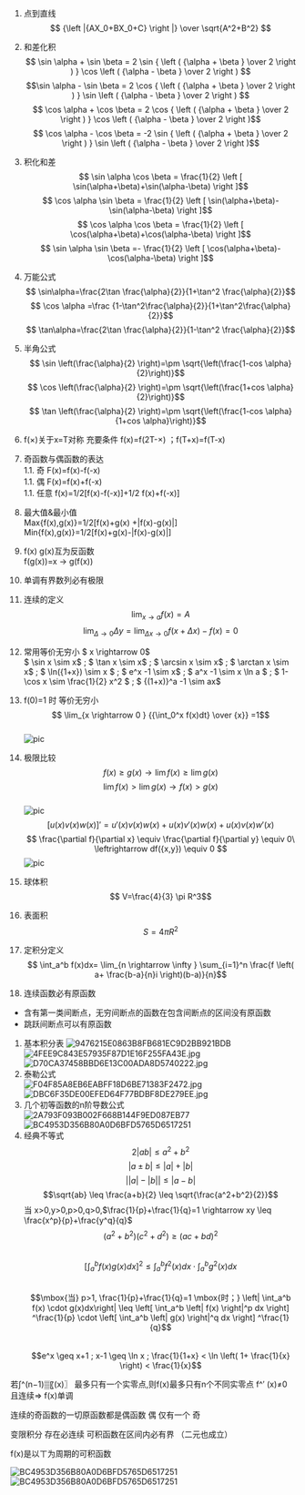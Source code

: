 
1. 点到直线
$$ {\left |{AX_0+BX_0+C} \right |} \over \sqrt{A^2+B^2} $$  
1. 和差化积  
$$ \sin \alpha + \sin \beta = 2 \sin { \left ( {\alpha + \beta } \over 2 \right ) } \cos \left ( {\alpha - \beta } \over 2 \right ) $$
$$\sin \alpha - \sin \beta = 2 \cos { \left ( {\alpha + \beta } \over 2 \right ) } \sin \left ( {\alpha - \beta } \over 2 \right ) $$
$$ \cos \alpha + \cos \beta = 2 \cos { \left ( {\alpha + \beta } \over 2 \right ) } \cos \left ( {\alpha - \beta } \over 2 \right )$$
$$ \cos \alpha - \cos \beta = -2 \sin { \left ( {\alpha + \beta } \over 2 \right ) } \sin \left ( {\alpha - \beta } \over 2 \right )$$  
1. 积化和差  
$$ \sin \alpha \cos \beta = \frac{1}{2} \left [ \sin(\alpha+\beta)+\sin(\alpha-\beta) \right ]$$
$$ \cos \alpha \sin \beta = \frac{1}{2} \left [ \sin(\alpha+\beta)-\sin(\alpha-\beta) \right ]$$
$$ \cos \alpha \cos \beta = \frac{1}{2} \left [ \cos(\alpha+\beta)+\cos(\alpha-\beta) \right ]$$
$$ \sin \alpha \sin \beta =- \frac{1}{2} \left [ \cos(\alpha+\beta)-\cos(\alpha-\beta) \right ]$$
1. 万能公式  
$$ \sin\alpha=\frac{2\tan \frac{\alpha}{2}}{1+\tan^2 \frac{\alpha}{2}}$$
$$ \cos \alpha =\frac {1-\tan^2\frac{\alpha}{2}}{1+\tan^2\frac{\alpha}{2}}$$
$$ \tan\alpha=\frac{2\tan \frac{\alpha}{2}}{1-\tan^2 \frac{\alpha}{2}}$$
1. 半角公式  
$$ \sin \left(\frac{\alpha}{2} \right)=\pm \sqrt{\left(\frac{1-cos \alpha}{2}\right)}$$
$$ \cos \left(\frac{\alpha}{2} \right)=\pm \sqrt{\left(\frac{1+cos \alpha}{2}\right)}$$
$$ \tan \left(\frac{\alpha}{2} \right)=\pm \sqrt{\left(\frac{1-cos \alpha}{1+cos \alpha}\right)}$$  
1. f(×)关于x=T对称  充要条件
f(x)=f(2T-×)  ；f(T+x)=f(T-x)

1. 奇函数与偶函数的表达  
1.1. 奇 F(x)=f(x)-f(-x)  
1.1. 偶 F(x)=f(x)+f(-x)  
1.1. 任意 f(x)=1/2[f(x)-f(-x)]+1/2 f(x)+f(-x)]  
1. 最大值&最小值  
Max{f(x),g(x)}=1/2[f(x)+g(x) +|f(x)-g(x)|]  
Min{f(x),g(x)}=1/2[f(x)+g(x)-|f(x)-g(x)|]  

1. f(x)  g(x)互为反函数  
f(g(x))=x $\rightarrow$  g(f(x))  

1. 单调有界数列必有极限  
1. 连续的定义  
$$ \lim_{x\rightarrow a}f(x)=A$$
$$ \lim_{\Delta\rightarrow0}\Delta y=\lim_{\Delta x \rightarrow 0 } f(x+ \Delta x) - f(x)=0$$
1. 常用等价无穷小 $ x \rightarrow 0$  
$ \sin x \sim x$ ; $ \tan x \sim x$ ; $ \arcsin x \sim x$ ; $ \arctan x \sim x$ ; $ \ln({1+x}) \sim x $ ; $ e^x -1 \sim x$ ; $ a^x -1 \sim x \ln a $ ; $ 1-\cos x \sim \frac{1}{2} x^2 $ ; $ {(1+x)}^a -1 \sim ax$  
1. f(0)=1 时 等价无穷小
$$ \lim_{x \rightarrow 0 } {{\int_0^x f(x)dt} \over {x}} =1$$  
![pic](9345E7/9345E74D588F5883C9985F64C9B1.jpg)
1. 极限比较  
$$ f(x) \geq g(x) \rightarrow \lim f(x) \geq \lim g(x) $$
$$ \lim f(x) > \lim g(x) \rightarrow f(x) > g(x) $$  
![pic](9345E7/FA713494D7721783E05C994D3FC274D0.jpg)
$$ [u(x)v(x)w(x)]'= u'(x)v(x)w(x)+u(x)v'(x)w(x)+u(x)v(x)w'(x)$$
$$ \frac{\partial f}{\partial x} \equiv \frac{\partial f}{\partial y} \equiv 0\ \leftrightarrow df({x,y}) \equiv 0 $$
![pic](9345E7/75F34B3DC01B176842127DE457F96A09.jpg)
1. 球体积  
$$ V=\frac{4}{3} \pi R^3$$
1. 表面积  
$$ S= 4 \pi R^2$$
1. 定积分定义  
$$ \int_a^b f(x)dx= \lim_{n \rightarrow \infty } \sum_{i=1}^n \frac{f \left( a+ \frac{b-a}{n}i \right)(b-a)}{n}$$  
1. 连续函数必有原函数
* 含有第一类间断点，无穷间断点的函数在包含间断点的区间没有原函数  
* 跳跃间断点可以有原函数
1. 基本积分表
![9476215E0863B8FB681EC9D2BB921BDB](9345E7/9476215E0863B8FB681EC9D2BB921BDB.jpg)
![4FEE9C843E57935F87D1E16F255FA43E.jpg](9345E7/4FEE9C843E57935F87D1E16F255FA43E.jpg)
![D70CA37458BBD6E13C00ADA8D5740222.jpg](9345E7/D70CA37458BBD6E13C00ADA8D5740222.jpg)
1. 泰勒公式  
![F04F85A8EB6EABFF18D6BE71383F2472.jpg](9345E7/F04F85A8EB6EABFF18D6BE71383F2472.jpg)
![DBC6F35DE00EFED64F77BDBF8DE279EE.jpg](9345E7/DBC6F35DE00EFED64F77BDBF8DE279EE.jpg)
1. 几个初等函数的n阶导数公式  
![2A793F093B002F668B144F9ED087EB77](9345E7/2A793F093B002F668B144F9ED087EB77.jpg)
![BC4953D356B80A0D6BFD5765D6517251](9345E7/BC4953D356B80A0D6BFD5765D6517251.jpg)
1. 经典不等式  
$$ 2\left| ab \right| \leq a^2+b^2$$
$$ \left| a \pm b \right| \leq |a|+|b|$$
$$ \left| |a| - |b| \right| \leq |a-b|$$
$$\sqrt{ab} \leq \frac{a+b}{2} \leq \sqrt{\frac{a^2+b^2}{2}}$$
当 x>0,y>0,p>0,q>0,$\frac{1}{p}+\frac{1}{q}=1 \rightarrow xy \leq \frac{x^p}{p}+\frac{y^q}{q}$  
$$(a^2+b^2)(c^2+d^2) \geq (ac+bd)^2$$  
$$ [\int_a^b f(x)g(x)dx]^2 \leq \int_a^b f^2(x)dx\cdot \int_a^b g^2(x)dx$$  
$$\mbox{当} p>1, \frac{1}{p}+\frac{1}{q}=1 \mbox{时；} \left| \int_a^b f(x) \cdot g(x)dx\right| \leq \left[ \int_a^b \left| f(x) \right|^p dx \right] ^\frac{1}{p} \cdot \left[ \int_a^b \left| g(x) \right|^q dx \right] ^\frac{1}{q}$$  
$$e^x \geq x+1 ; x-1 \geq \ln x ; \frac{1}{1+x} < \ln \left( 1+ \frac{1}{x} \right) < \frac{1}{x}$$  

若∫^(n−1)▒〖(x)〗  最多只有一个实零点,则f(x)最多只有n个不同实零点
f^′ (x)≠0 且连续⇒ f(x)单调

连续的奇函数的一切原函数都是偶函数
         偶           仅有一个         奇

变限积分 存在必连续
可积函数在区间内必有界 （二元也成立）

f(x)是以ㄒ为周期的可积函数

![BC4953D356B80A0D6BFD5765D6517251](9345E7/BC4953D356B80A0D6BFD5765D6517251.jpg)
![BC4953D356B80A0D6BFD5765D6517251](9345E7/BC4953D356B80A0D6BFD5765D6517251.jpg)
